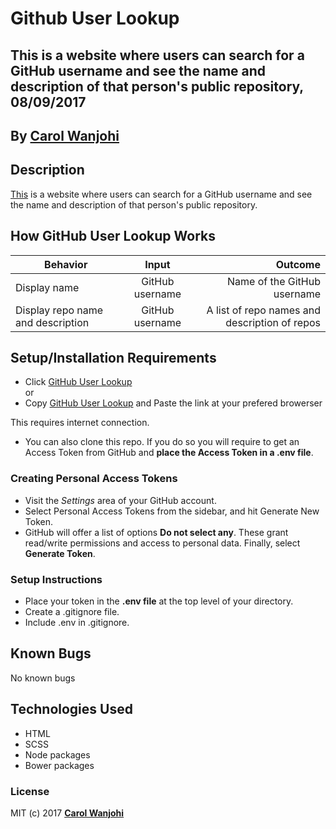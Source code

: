 # Github User Lookup
## This is a website where users can search for a GitHub username and see the name and description of that person's public repository, 08/09/2017

## By **[Carol Wanjohi](https://github.com/carolwanjohi)**

## Description
[This](https://carolwanjohi.github.io/github-user-lookup/) is a website where users can search for a GitHub username and see the name and description of that person's public repository.

  ## How GitHub User Lookup Works
| Behavior        | Input           | Outcome  |
| ------------- |:-------------:| -----:|
| Display name | GitHub username | Name of the GitHub username |
| Display repo name and description| GitHub username | A list of repo names and description of repos |

## Setup/Installation Requirements

* Click [GitHub User Lookup](https://carolwanjohi.github.io/github-user-lookup/) <br/>
  or <br/>
* Copy [GitHub User Lookup](https://carolwanjohi.github.io/github-user-lookup/) and  Paste the link at your prefered browerser

This requires internet connection.

* You can also clone this repo. If you do so you will require to get an Access Token from GitHub and **place the Access Token in a .env file**.

### Creating Personal Access Tokens
* Visit the _Settings_ area of your GitHub account.
* Select Personal Access Tokens from the sidebar, and hit Generate New Token.
* GitHub will offer a list of options **Do not select any**. These grant read/write permissions and access to personal data. Finally, select **Generate Token**. 

### Setup Instructions
* Place your token in the **.env file** at the top level of your directory. 
* Create a .gitignore file.
* Include .env in .gitignore.

## Known Bugs

No known bugs

## Technologies Used

- HTML
- SCSS
- Node packages
- Bower packages

### License

MIT (c) 2017 **[Carol Wanjohi](https://github.com/carolwanjohi)**
